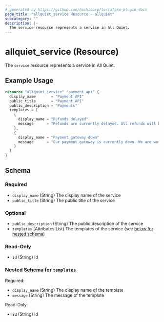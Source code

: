 ```yaml
---
# generated by https://github.com/hashicorp/terraform-plugin-docs
page_title: "allquiet_service Resource - allquiet"
subcategory: ""
description: |-
  The service resource represents a service in All Quiet.
---
```


# allquiet_service (Resource)

The `service` resource represents a service in All Quiet.

## Example Usage

```terraform
resource "allquiet_service" "payment_api" {
  display_name       = "Payment API"
  public_title       = "Payment API"
  public_description = "Payments"
  templates = [
    {
      display_name = "Refunds delayed"
      message      = "Refunds are currently delayed. All refunds will be processed but can currently take longer than usual to complete."
    },
    {
      display_name = "Payment gateway down"
      message      = "Our payment gateway is currently down. We are working to resolve the issue as soon as possible."
    }
  ]
}
```

<!-- schema generated by tfplugindocs -->
## Schema

### Required

- `display_name` (String) The display name of the service
- `public_title` (String) The public title of the service

### Optional

- `public_description` (String) The public description of the service
- `templates` (Attributes List) The templates of the service (see [below for nested schema](#nestedatt--templates))

### Read-Only

- `id` (String) Id

<a id="nestedatt--templates"></a>
### Nested Schema for `templates`

Required:

- `display_name` (String) The display name of the template
- `message` (String) The message of the template

Read-Only:

- `id` (String) Id
